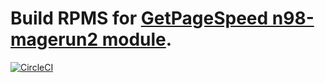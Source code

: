 # Build RPMS for [GetPageSpeed n98-magerun2 module](https://github.com/GetPageSpeed/n98-magerun2-module-getpagespeed).

[![CircleCI](https://circleci.com/gh/GetPageSpeed/n98-magerun2-module-getpagespeed-rpm/tree/master.svg?style=svg)](https://circleci.com/gh/GetPageSpeed/n98-magerun2-module-getpagespeed-rpm/tree/master)
